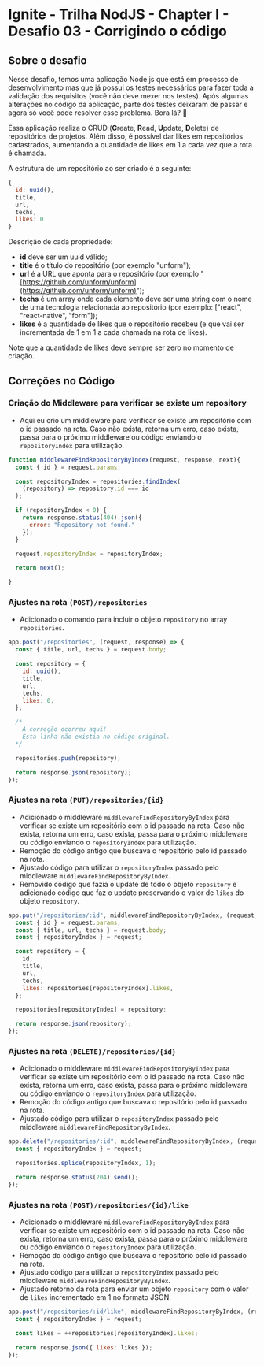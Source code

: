 # Ignite - Trilha NodJS - Chapter I - Desafio 03 - Corrigindo o código

## Sobre o desafio

Nesse desafio, temos uma aplicação Node.js que está em processo de desenvolvimento mas que já possui os testes necessários para fazer toda a validação dos requisitos (você não deve mexer nos testes).
Após algumas alterações no código da aplicação, parte dos testes deixaram de passar e agora só você pode resolver esse problema. Bora lá? 🚀

Essa aplicação realiza o CRUD (**C**reate, **R**ead, **U**pdate, **D**elete) de repositórios de projetos. Além disso, é possível dar likes em repositórios cadastrados, aumentando a quantidade de likes em 1 a cada vez que a rota é chamada.

A estrutura de um repositório ao ser criado é a seguinte:

```jsx
{
  id: uuid(),
  title,
  url,
  techs,
  likes: 0
}
```

Descrição de cada propriedade:

- **id** deve ser um uuid válido;
- **title** é o título do repositório (por exemplo "unform");
- **url** é a URL que aponta para o repositório (por exemplo "[https://github.com/unform/unform](https://github.com/unform/unform)");
- **techs** é um array onde cada elemento deve ser uma string com o nome de uma tecnologia relacionada ao repositório (por exemplo: ["react", "react-native", "form"]);
- **likes** é a quantidade de likes que o repositório recebeu (e que vai ser incrementada de 1 em 1 a cada chamada na rota de likes).

Note que a quantidade de likes deve sempre ser zero no momento de criação.

## Correções no Código

### Criação do Middleware para verificar se existe um repository

- Aqui eu crio um middleware para verificar se existe um repositório com o id passado na rota. Caso não exista, retorna um erro, caso exista, passa para o próximo middleware ou código enviando o `repositoryIndex` para utilização.

```js
function middlewareFindRepositoryByIndex(request, response, next){
  const { id } = request.params;

  const repositoryIndex = repositories.findIndex(
    (repository) => repository.id === id
  );

  if (repositoryIndex < 0) {
    return response.status(404).json({ 
      error: "Repository not found." 
    });
  }

  request.repositoryIndex = repositoryIndex;

  return next();

}
```

### Ajustes na rota `(POST)/repositories`

- Adicionado o comando para incluir o objeto `repository` no array `repositories`.

```js
app.post("/repositories", (request, response) => {
  const { title, url, techs } = request.body;

  const repository = {
    id: uuid(),
    title,
    url,
    techs,
    likes: 0,
  };

  /*
    A correção ocorreu aqui!
    Esta linha não existia no código original.
  */

  repositories.push(repository);

  return response.json(repository);
});
```

### Ajustes na rota `(PUT)/repositories/{id}`

- Adicionado o middleware `middlewareFindRepositoryByIndex` para verificar se existe um repositório com o id passado na rota. Caso não exista, retorna um erro, caso exista, passa para o próximo middleware ou código enviando o `repositoryIndex` para utilização.
- Remoção do código antigo que buscava o repositório pelo id passado na rota.
- Ajustado código para utilizar o `repositoryIndex` passado pelo middleware `middlewareFindRepositoryByIndex`.
- Removido código que fazia o update de todo o objeto `repository` e adicionado código que faz o update preservando o valor de `likes` do objeto `repository`.

```js
app.put("/repositories/:id", middlewareFindRepositoryByIndex, (request, response) => {
  const { id } = request.params;
  const { title, url, techs } = request.body;
  const { repositoryIndex } = request;

  const repository = {
    id,
    title,
    url,
    techs,
    likes: repositories[repositoryIndex].likes,
  };

  repositories[repositoryIndex] = repository;

  return response.json(repository);
});
```

### Ajustes na rota `(DELETE)/repositories/{id}`

- Adicionado o middleware `middlewareFindRepositoryByIndex` para verificar se existe um repositório com o id passado na rota. Caso não exista, retorna um erro, caso exista, passa para o próximo middleware ou código enviando o `repositoryIndex` para utilização.
- Remoção do código antigo que buscava o repositório pelo id passado na rota.
- Ajustado código para utilizar o `repositoryIndex` passado pelo middleware `middlewareFindRepositoryByIndex`.

```js
app.delete("/repositories/:id", middlewareFindRepositoryByIndex, (request, response) => {
  const { repositoryIndex } = request;

  repositories.splice(repositoryIndex, 1);

  return response.status(204).send();
});
```

### Ajustes na rota `(POST)/repositories/{id}/like`

- Adicionado o middleware `middlewareFindRepositoryByIndex` para verificar se existe um repositório com o id passado na rota. Caso não exista, retorna um erro, caso exista, passa para o próximo middleware ou código enviando o `repositoryIndex` para utilização.
- Remoção do código antigo que buscava o repositório pelo id passado na rota.
- Ajustado código para utilizar o `repositoryIndex` passado pelo middleware `middlewareFindRepositoryByIndex`.
- Ajustado retorno da rota para enviar um objeto `repository` com o valor de `likes` incrementado em 1 no formato JSON.

```js
app.post("/repositories/:id/like", middlewareFindRepositoryByIndex, (request, response) => {
  const { repositoryIndex } = request;

  const likes = ++repositories[repositoryIndex].likes;

  return response.json({ likes: likes });
});
```